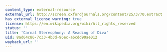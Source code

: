 ```yaml
---
content_type: external-resource
external_url: http://screen.oxfordjournals.org/content/25/3/70.extract
has_external_license_warning: true
license: https://en.wikipedia.org/wiki/All_rights_reserved
status: ''
title: 'Carnal Stereophony: A Reading of Diva'
uid: 8ad64c86-7c33-4b3d-96ec-a6cdd90ae012
wayback_url: ''
---
```

